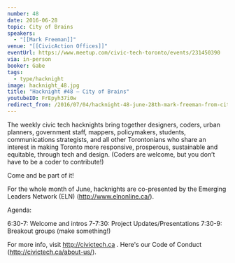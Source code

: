 ```yaml
---
number: 48
date: 2016-06-28
topic: City of Brains
speakers:
  - "[[Mark Freeman]]"
venue: "[[CivicAction Offices]]"
eventUrl: https://www.meetup.com/civic-tech-toronto/events/231450390
via: in-person
booker: Gabe
tags:
  - type/hacknight
image: hacknight_48.jpg
title: "Hacknight #48 – City of Brains"
youtubeID: FrEpyh37i0w
redirect_from: /2016/07/04/hacknight-48-june-28th-mark-freeman-from-city-of-brains/
---
```


The weekly civic tech hacknights bring together designers, coders, urban planners, government staff, mappers, policymakers, students, communications strategists, and all other Torontonians who share an interest in making Toronto more responsive, prosperous, sustainable and equitable, through tech and design. (Coders are welcome, but you don’t have to be a coder to contribute!)

Come and be part of it!

For the whole month of June, hacknights are co-presented by the Emerging Leaders Network (ELN) (http://www.elnonline.ca/).

Agenda:

6:30-7: Welcome and intros
7-7:30: Project Updates/Presentations
7:30-9: Breakout groups (make something!)

For more info, visit http://civictech.ca .
Here's our Code of Conduct (http://civictech.ca/about-us/).